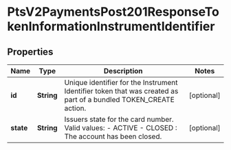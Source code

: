 
# PtsV2PaymentsPost201ResponseTokenInformationInstrumentIdentifier

## Properties
Name | Type | Description | Notes
------------ | ------------- | ------------- | -------------
**id** | **String** | Unique identifier for the Instrument Identifier token that was created as part of a bundled TOKEN_CREATE action.  |  [optional]
**state** | **String** | Issuers state for the card number. Valid values: - ACTIVE - CLOSED : The account has been closed.  |  [optional]



